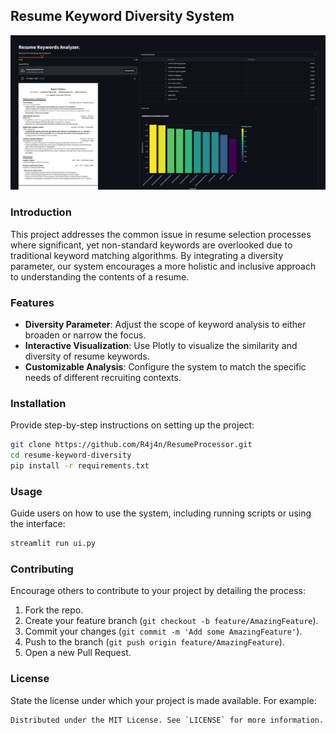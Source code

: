 ## Resume Keyword Diversity System

![](static/2024-04-17_17-36.png)

### Introduction
This project addresses the common issue in resume selection processes where significant, yet non-standard keywords are overlooked due to traditional keyword matching algorithms. By integrating a diversity parameter, our system encourages a more holistic and inclusive approach to understanding the contents of a resume.

### Features
- **Diversity Parameter**: Adjust the scope of keyword analysis to either broaden or narrow the focus.
- **Interactive Visualization**: Use Plotly to visualize the similarity and diversity of resume keywords.
- **Customizable Analysis**: Configure the system to match the specific needs of different recruiting contexts.

### Installation
Provide step-by-step instructions on setting up the project:
```bash
git clone https://github.com/R4j4n/ResumeProcessor.git
cd resume-keyword-diversity
pip install -r requirements.txt
```

### Usage
Guide users on how to use the system, including running scripts or using the interface:
```python
streamlit run ui.py
```

### Contributing
Encourage others to contribute to your project by detailing the process:
1. Fork the repo.
2. Create your feature branch (`git checkout -b feature/AmazingFeature`).
3. Commit your changes (`git commit -m 'Add some AmazingFeature'`).
4. Push to the branch (`git push origin feature/AmazingFeature`).
5. Open a new Pull Request.

### License
State the license under which your project is made available. For example:
```
Distributed under the MIT License. See `LICENSE` for more information.
```

